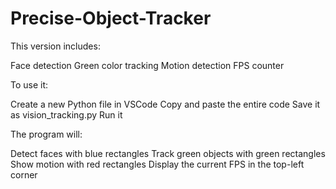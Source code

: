 # Precise-Object-Tracker
This version includes:

Face detection
Green color tracking
Motion detection
FPS counter

To use it:

Create a new Python file in VSCode
Copy and paste the entire code
Save it as vision_tracking.py
Run it

The program will:

Detect faces with blue rectangles
Track green objects with green rectangles
Show motion with red rectangles
Display the current FPS in the top-left corner
